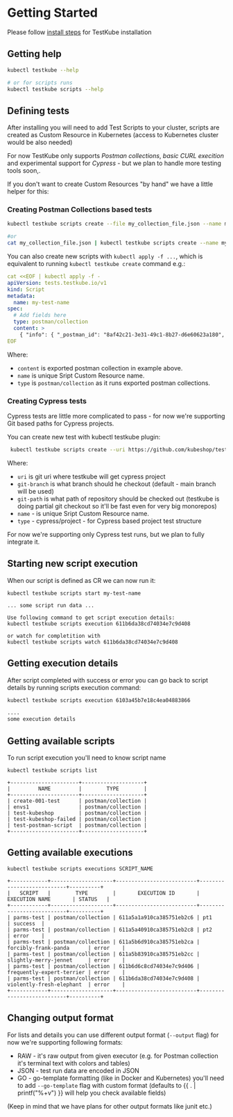# Getting Started 

Please follow [install steps](/docs/installing.md) for TestKube installation

## Getting help 

```sh
kubectl testkube --help 

# or for scripts runs
kubectl testkube scripts --help 
```

## Defining tests

After installing you will need to add Test Scripts to your cluster, scripts are created as Custom Resource in Kubernetes
(access to Kubernetes cluster would be also needed)

For now TestKube only supports  *Postman collections*, *basic CURL execition* and experimental support for *Cypress* - but we plan to handle more testing tools soon,.

If you don't want to create Custom Resources "by hand" we have a little helper for this: 

### Creating Postman Collections based tests

```sh
kubectl testkube scripts create --file my_collection_file.json --name my-test-name

#or 
cat my_collection_file.json | kubectl testkube scripts create --name my-test-name
```

You can also create new scripts with `kubectl apply -f ...`, 
which is equivalent to running `kubectl testkube create` command e.g.:

```yaml
cat <<EOF | kubectl apply -f -
apiVersion: tests.testkube.io/v1
kind: Script
metadata:
  name: my-test-name
spec:
  # Add fields here
  type: postman/collection
  content: >
    { "info": { "_postman_id": "8af42c21-3e31-49c1-8b27-d6e60623a180", "name": "Kubeshop", "schema": "https://schema.getpostman.com/json/collection/v2.1.0/collection.json" }, "item": [ { "name": "Home", "event": [ { "listen": "test", "script": { "exec": [ "pm.test(\"Body matches string\", function () {", "    pm.expect(pm.response.text()).to.include(\"K8s Accelerator\");", "});" ], "type": "text/javascript" } } ], "request": { "method": "GET", "header": [], "url": { "raw": "https://kubeshop.io/", "protocol": "https", "host": [ "kubeshop", "io" ], "path": [ "" ] } }, "response": [] }, { "name": "Team", "event": [ { "listen": "test", "script": { "exec": [ "pm.test(\"Status code is 200\", function () {", "    pm.response.to.have.status(200);", "});", "", "pm.test(\"Body matches string\", function () {", "    pm.expect(pm.response.text()).to.include(\"Jacek Wysocki\");", "});" ], "type": "text/javascript" } } ], "request": { "method": "GET", "header": [], "url": { "raw": "https://kubeshop.io/our-team", "protocol": "https", "host": [ "kubeshop", "io" ], "path": [ "our-team" ] } }, "response": [] } ] }
EOF
```

Where:

- `content` is exported postman collection in example above. 
- `name` is unique Sript Custom Resource name. 
- `type` is `postman/collection` as it runs exported postman collections.

### Creating Cypress tests

Cypress tests are little more complicated to pass - for now we're supporting Git based paths for Cypress projects.

You can create new test with kubectl testkube plugin: 

```sh
 kubectl testkube scripts create --uri https://github.com/kubeshop/testkube-executor-cypress.git --git-branch jacek/feature/git-checkout --git-path examples --name test-name --type cypress/project
```

Where: 
- `uri` is git uri where testkube will get cypress project
- `git-branch` is what branch should he checkout (default - main branch will be used)
- `git-path` is what path of repository should be checked out (testkube is doing partial git checkout so it'll be fast even for very big monorepos)
- `name` - is unique Sript Custom Resource name. 
- `type` - cypress/project - for Cypress based project test structure

For now we're supporting only Cypress test runs, but we plan to fully integrate it.


## Starting new script execution 

When our script is defined as CR we can now run it: 
```shell
kubectl testkube scripts start my-test-name 

... some script run data ...

Use following command to get script execution details:
kubectl testkube scripts execution 611b6da38cd74034e7c9d408

or watch for completition with
kubectl testkube scripts watch 611b6da38cd74034e7c9d408

```

## Getting execution details
After script completed with success or error you can go back to script details by running 
scripts execution command:

```sh
kubectl testkube scripts execution 6103a45b7e18c4ea04883866

....
some execution details
```

## Getting available scripts

To run script execution you'll need to know script name

```shell
kubectl testkube scripts list

+----------------------+--------------------+
|         NAME         |        TYPE        |
+----------------------+--------------------+
| create-001-test      | postman/collection |
| envs1                | postman/collection |
| test-kubeshop        | postman/collection |
| test-kubeshop-failed | postman/collection |
| test-postman-script  | postman/collection |
+----------------------+--------------------+

```
 
## Getting available executions

```shell
kubectl testkube scripts executions SCRIPT_NAME

+------------+--------------------+--------------------------+---------------------------+----------+
|   SCRIPT   |        TYPE        |       EXECUTION ID       |      EXECUTION NAME       | STATUS   |
+------------+--------------------+--------------------------+---------------------------+----------+
| parms-test | postman/collection | 611a5a1a910ca385751eb2c6 | pt1                       | success  |
| parms-test | postman/collection | 611a5a40910ca385751eb2c8 | pt2                       | error    |
| parms-test | postman/collection | 611a5b6d910ca385751eb2ca | forcibly-frank-panda      | error    |
| parms-test | postman/collection | 611a5b83910ca385751eb2cc | slightly-merry-jennet     | error    |
| parms-test | postman/collection | 611b6d6c8cd74034e7c9d406 | frequently-expert-terrier | error    |
| parms-test | postman/collection | 611b6da38cd74034e7c9d408 | violently-fresh-elephant  | error    |
+------------+--------------------+--------------------------+---------------------------+----------+
```

## Changing output format

For lists and details you can use different output format (`--output` flag) for now we're supporting following formats:

- RAW - it's raw output from given executor (e.g. for Postman collection it's terminal text with colors and tables)
- JSON - test run data are encoded in JSON 
- GO - go-template formatting (like in Docker and Kubernetes) you'll need to add `--go-template` flag with custom format (defaults to {{ . | printf("%+v") }} will help you check available fields) 

(Keep in mind that we have plans for other output formats like junit etc.)
